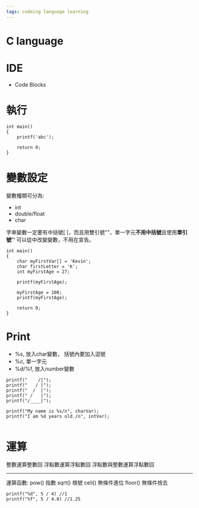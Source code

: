 ```yaml
---
tags: codeing language learning
---
```


# C language
# IDE
- Code Blocks

# 執行
```cpp=
int main()
{
    printf('abc');
    
    return 0;
}
```

# 變數設定
變數種類可分為:
- int
- double/float
- char
 
字串變數一定要有中括號[ ]，而且用雙引號""，單一字元**不用中括號**且使用**單引號''**
可以從中改變變數，不用在宣告。
```cpp=
int main()
{
    char myFirstVar[] = 'Kevin';
    char firstLetter = 'K';
    int myFirstAge = 27;
    
    printf(myFirstAge);
    
    myFirstAge = 100;
    printf(myFirstAge);
    
    return 0;
}
```

# Print
- %s, 放入char變數， 括號內要加入逗號
- %c, 單一字元
- %d/%f, 放入number變數
```cpp=
printf("    /|");
printf("   / |");
printf("  /  |");
printf(" /   |");
printf("/____|");

printf("My name is %s/n", charVar);
printf("I am %d years old./n", intVar);


```

# 運算


整數運算整數回
浮點數運算浮點數回
浮點數與整數運算浮點數回

---
運算函數:
pow() 指數
sqrt() 根號
ceil() 無條件進位
floor() 無條件捨去

```cpp=
printf("%d", 5 / 4) //1
printf("%f", 5 / 4.0) //1.25
```

